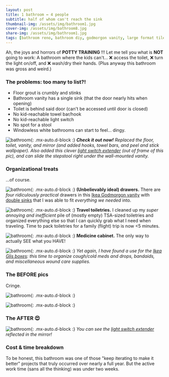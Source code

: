 ```yaml
---
layout: post
title: 1 bathroom ↔ 4 people
subtitle: half of whom can't reach the sink
thumbnail-img: /assets/img/bathroom1.jpg
cover-img: /assets/img/bathroom8.jpg
share-img: /assets/img/bathroom1.jpg
tags: [bathroom reno, bathroom diy, godmorgon vanity, large format tiles, peel and stick wallpaper]
---
```


Ah, the joys and horrors of **POTTY TRAINING** !!! Let me tell you what is **NOT** going to work: 
A bathroom where the kids can't... :x: access the toilet, :x: turn the light on/off, and :x: wash/dry their hands. 
(Plus anyway this bathroom was gross and weird.)

### The problems: too many to list?!
* Floor grout is crumbly and stinks
* Bathroom vanity has a single sink (that the door nearly hits when opening)
* Toilet is behind said door (can't be accessed until door is closed)
* No kid-reachable towel bar/hook
* No kid-reachable light switch
* No spot for a stool
* Windowless white bathrooms can start to feel... dingy.

![bathroom](../assets/img/bathroom1.jpg){: .mx-auto.d-block :}
***Check it out now!** Replaced the floor, toilet, vanity, and mirror (and added hooks, towel bars, and peel and stick wallpaper).
Also added this clever [light switch extender](https://www.amazon.com/gp/product/B01HKJY5Z4) (out of frame of this pic), and 
can slide the stepstool right under the wall-mounted vanity.*

### Organizational treats
...of course.

![bathroom](../assets/img/bathroom2.jpg){: .mx-auto.d-block :}
**(Unbelievably ideal) drawers.** There are *four ridiculously practical* drawers in this 
[Ikea Godmorgon vanity](https://www.ikea.com/us/en/p/godmorgon-bathroom-vanity-with-4-drawers-high-gloss-white-30344096/) 
with [double sinks](https://www.ikea.com/us/en/p/odensvik-double-bowl-sink-80148328/) that I was able to fit *everything we needed* into.

![bathroom](../assets/img/bathroom3.jpg){: .mx-auto.d-block :}
**Travel toiletries.** I cleaned up my *super annoying and inefficient* pile of (mostly empty) TSA-sized toiletries
and organized everything else so that I can quickly grab what I need when traveling. Time to pack toiletries for a family (flight) trip is now <5 minutes.

![bathroom](../assets/img/bathroom4.jpg){: .mx-auto.d-block :}
**Medicine cabinet.** The only way to actually SEE what you HAVE! 

![bathroom](../assets/img/bathroom5.jpg){: .mx-auto.d-block :}
*Yet again, I have found a use for the [Ikea Glis boxes](https://www.ikea.com/us/en/p/glis-box-with-lid-clear-40466148/): this time to organize cough/cold meds and drops, bandaids, and miscellaneous
wound care supplies.*

### The BEFORE pics
Cringe.

![bathroom](../assets/img/bathroom6.jpg){: .mx-auto.d-block :}

![bathroom](../assets/img/bathroom7.jpg){: .mx-auto.d-block :}

### The AFTER :heart_eyes:

![bathroom](../assets/img/bathroom8.jpg){: .mx-auto.d-block :}
*You can see the [light switch extender](https://www.amazon.com/gp/product/B01HKJY5Z4) reflected in the mirror!*

### Cost & time breakdown

To be honest, this bathroom was one of those "keep iterating to make it better" projects that truly occurred over nearly a full
year. But the active work time (sans all the thinking) was under two weeks. 